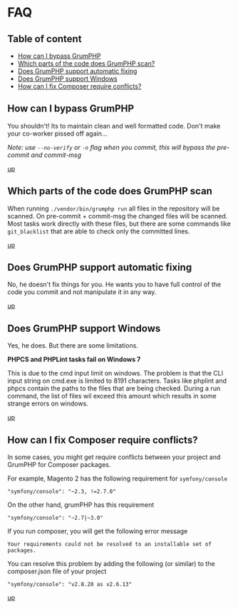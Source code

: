 # FAQ

## Table of content
- [How can I bypass GrumPHP](#how-can-i-bypass-grumphp)
- [Which parts of the code does GrumPHP scan?](#which-parts-of-the-code-does-grumphp-scan)
- [Does GrumPHP support automatic fixing](#does-grumphp-support-automatic-fixing)
- [Does GrumPHP support Windows](#does-grumphp-support-windows)
- [How can I fix Composer require conflicts?](#how-can-i-fix-composer-require-conflicts)


## How can I bypass GrumPHP

You shouldn't! Its to maintain clean and well formatted code.
Don't make your co-worker pissed off again...

*Note: use `--no-verify` or `-n` flag when you commit, 
this will bypass the pre-commit and commit-msg*

[up](#table-of-content)


## Which parts of the code does GrumPHP scan

When running `./vendor/bin/grumphp run` all 
files in the repository will be scanned.
On pre-commit + commit-msg the changed files 
will be scanned.
Most tasks work directly with these files, 
but there are some commands like `git_blacklist` 
that are able to check only the committed lines.

[up](#table-of-content)


## Does GrumPHP support automatic fixing

No, he doesn't fix things for you. He wants you to have full
control of the code you commit and not manipulate it in any way.

[up](#table-of-content)


## Does GrumPHP support Windows

Yes, he does. But there are some limitations.

**PHPCS and PHPLint tasks fail on Windows 7**

This is due to the cmd input limit on windows.
The problem is that the CLI input string on cmd.exe 
is limited to 8191 characters. Tasks like phplint 
and phpcs contain the paths to the files that are 
being checked. During a run command, the list of 
files wil exceed this amount which results in some 
strange errors on windows.

[up](#table-of-content)


## How can I fix Composer require conflicts?

In some cases, you might get require conflicts between your project and GrumPHP for Composer packages.

For example, Magento 2 has the following requirement for `symfony/console`

    "symfony/console": "~2.3, !=2.7.0"
    
On the other hand, grumPHP has this requirement

    "symfony/console": "~2.7|~3.0"

If you run composer, you will get the following error message

    Your requirements could not be resolved to an installable set of packages.

You can resolve this problem by adding the following (or similar) to the composer.json file of your project

    "symfony/console": "v2.8.20 as v2.6.13"

[up](#table-of-content)
